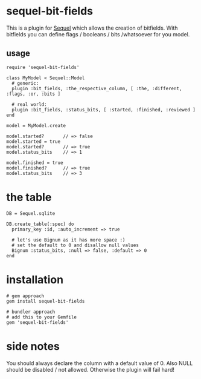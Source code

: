 # sequel-bit-fields

This is a plugin for [Sequel](http://sequel.rubyforge.org/) which allows the creation of bitfields.
With bitfields you can define flags / booleans / bits /whatsoever for you model.

## usage

    require 'sequel-bit-fields'

    class MyModel < Sequel::Model
      # generic:
      plugin :bit_fields, :the_respective_column, [ :the, :different, :flags, :or, :bits ]

      # real world:
      plugin :bit_fields, :status_bits, [ :started, :finished, :reviewed ]
    end

    model = MyModel.create

    model.started?       // => false
    model.started = true
    model.started?       // => true
    model.status_bits    // => 1

    model.finished = true
    model.finished?      // => true
    model.status_bits    // => 3

# the table

    DB = Sequel.sqlite

    DB.create_table(:spec) do
      primary_key :id, :auto_increment => true

      # let's use Bignum as it has more space :)
      # set the default to 0 and disallow null values
      Bignum :status_bits, :null => false, :default => 0
    end

# installation

    # gem approach
    gem install sequel-bit-fields

    # bundler approach
    # add this to your Gemfile
    gem 'sequel-bit-fields'

# side notes

You should always declare the column with a default value of 0. Also NULL should be disabled / not allowed.
Otherwise the plugin will fail hard!
